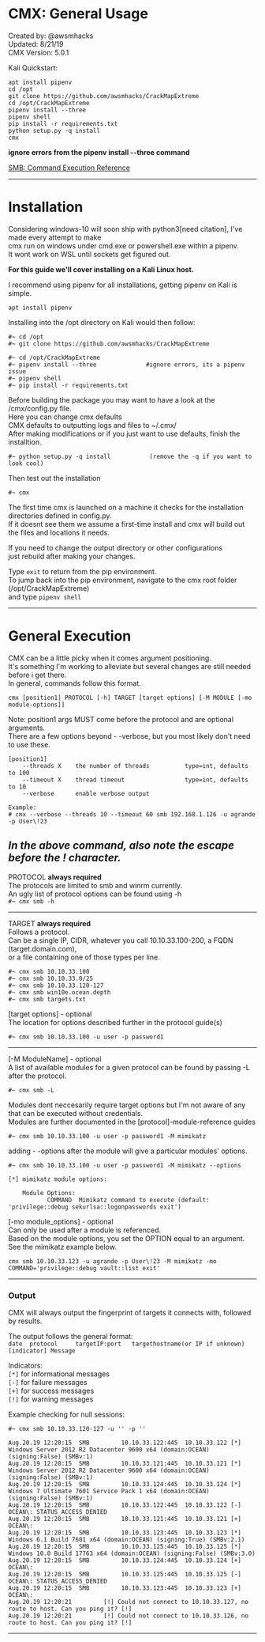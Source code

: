 # CMX: General Usage 
Created by: @awsmhacks  
Updated: 8/21/19   
CMX Version: 5.0.1
  
Kali Quickstart:  
```  
apt install pipenv
cd /opt
git clone https://github.com/awsmhacks/CrackMapExtreme 
cd /opt/CrackMapExtreme  
pipenv install --three
pipenv shell  
pip install -r requirements.txt 
python setup.py -q install 
cmx
```
**ignore errors from the pipenv install --three command**  

[SMB: Command Execution Reference](https://github.com/awsmhacks/CrackMapExtreme/blob/master/docs/SMB-Command-Reference.md) 

--------------------------------------------------------------------------------------------------------------------------------------------------------
# Installation

Considering windows-10 will soon ship with python3[need citation], I've made every attempt to make   
cmx run on windows under cmd.exe or powershell.exe within a pipenv.  
It wont work on WSL until sockets get figured out.  

**For this guide we'll cover installing on a Kali Linux host.**  

I recommend using pipenv for all installations, getting pipenv on Kali is simple.    

`apt install pipenv`  

Installing into the /opt directory on Kali would then follow:  
```
#~ cd /opt
#~ git clone https://github.com/awsmhacks/CrackMapExtreme 

#~ cd /opt/CrackMapExtreme  
#~ pipenv install --three              #ignore errors, its a pipenv issue
#~ pipenv shell  
#~ pip install -r requirements.txt  
```

Before building the package you may want to have a look at the /cmx/config.py file.  
Here you can change cmx defaults  
CMX defaults to outputting logs and files to ~/.cmx/  
After making modifications or if you just want to use defaults, finish the installtion.  

```
#~ python setup.py -q install           (remove the -q if you want to look cool)
```
Then test out the installation
```
#~ cmx
```
The first time cmx is launched on a machine it checks for the installation 
directories defined in config.py.   
If it doesnt see them we assume a first-time install 
and cmx will build out the files and locations it needs.  
  
If you need to change the output directory or other configurations   
just rebuild after making your changes.  
  
Type `exit` to return from the pip environment.  
To jump back into the pip environment, navigate to the cmx root folder (/opt/CrackMapExtreme)  
and type `pipenv shell`  


--------------------------------------------------------------------------------------------------------------------------------------------------------
# General Execution 

CMX can be a little picky when it comes argument positioning.  
It's something I'm working to alleviate but several changes are still needed before i get there.  
In general, commands follow this format.  
```
cmx [position1] PROTOCOL [-h] TARGET [target options] [-M MODULE [-mo module-options]]  
```
Note: position1 args MUST come before the protocol and are optional arguments.  
There are a few options beyond - -verbose, but you most likely don't need to use these.    
```
[position1] 
	--threads X    the number of threads          type=int, defaults to 100 
	--timeout X    thread timeout                 type=int, defaults to 10 
	--verbose      enable verbose output    

Example:
# cmx --verbose --threads 10 --timeout 60 smb 192.168.1.126 -u agrande -p User\!23           
```
*In the above command, also note the escape before the ! character.* 
--------------------------------------------------------------------------------------------------------------------------------------------------------
PROTOCOL   **always required**   
The protocols are limited to smb and winrm currently.   
An ugly list of protocol options can be found using -h  
`#~ cmx smb -h`     

--------------------------------------------------------------------------------------------------------------------------------------------------------
TARGET   **always required**   
Follows a protocol.   
Can be a single IP, CIDR, whatever you call 10.10.33.100-200, a FQDN (target.domain.com),  
or a file containing one of those types per line. 
```
#~ cmx smb 10.10.33.100
#~ cmx smb 10.10.33.0/25
#~ cmx smb 10.10.33.120-127
#~ cmx smb win10e.ocean.depth
#~ cmx smb targets.txt
```  

[target options]  - optional  
The location for options described further in the protocol guide(s)  
```
#~ cmx smb 10.10.33.100 -u user -p password1
```  
--------------------------------------------------------------------------------------------------------------------------------------------------------
[-M ModuleName]   - optional     
A list of available modules for a given protocol can be found by passing -L after the protocol.  
```
#~ cmx smb -L
``` 
Modules dont neccesarily require target options but I'm not aware of any that can be executed without credentials.       
Modules are further documented in the [protocol]-module-reference guides  
```
#~ cmx smb 10.10.33.100 -u user -p password1 -M mimikatz
``` 
adding - -options after the module will give a particular modules' options.   
``` 
#~ cmx smb 10.10.33.100 -u user -p password1 -M mimikatz --options

[*] mimikatz module options:

    Module Options:
           COMMAND  Mimikatz command to execute (default: 'privilege::debug sekurlsa::logonpasswords exit')
``` 

[-mo module_options]  - optional  
Can only be used after a module is referenced.  
Based on the module options, you set the OPTION equal to an argument.  
See the mimikatz example below.  
``` 
cmx smb 10.10.33.123 -u agrande -p User\!23 -M mimikatz -mo COMMAND='privilege::debug vault::list exit'                                                             
``` 
--------------------------------------------------------------------------------------------------------------------------------------------------------


### Output
CMX will always output the fingerprint of targets it connects with, followed by results.  
  
The output follows the general format:  
`date  protocol     targetIP:port   targethostname(or IP if unknown)  [indicator] Message`  
  
Indicators:  
`[*]` for informational messages  
`[-]` for failure messages  
`[+]` for success messages  
`[!]` for warning messages  
    
Example checking for null sessions:  
```
#~ cmx smb 10.10.33.120-127 -u '' -p '' 

Aug.20.19 12:20:15  SMB         10.10.33.122:445  10.10.33.122 [*] Windows Server 2012 R2 Datacenter 9600 x64 (domain:OCEAN) (signing:False) (SMBv:1)
Aug.20.19 12:20:15  SMB         10.10.33.121:445  10.10.33.121 [*] Windows Server 2012 R2 Datacenter 9600 x64 (domain:OCEAN) (signing:False) (SMBv:1)
Aug.20.19 12:20:15  SMB         10.10.33.124:445  10.10.33.124 [*] Windows 7 Ultimate 7601 Service Pack 1 x64 (domain:OCEAN) (signing:False) (SMBv:1)
Aug.20.19 12:20:15  SMB         10.10.33.122:445  10.10.33.122 [-] OCEAN\: STATUS_ACCESS_DENIED 
Aug.20.19 12:20:15  SMB         10.10.33.121:445  10.10.33.121 [+] OCEAN\: 
Aug.20.19 12:20:15  SMB         10.10.33.123:445  10.10.33.123 [*] Windows 6.1 Build 7601 x64 (domain:OCEAN) (signing:True) (SMBv:2.1)
Aug.20.19 12:20:15  SMB         10.10.33.125:445  10.10.33.125 [*] Windows 10.0 Build 17763 x64 (domain:OCEAN) (signing:False) (SMBv:3.0)
Aug.20.19 12:20:15  SMB         10.10.33.124:445  10.10.33.124 [+] OCEAN\: 
Aug.20.19 12:20:15  SMB         10.10.33.125:445  10.10.33.125 [-] OCEAN\: STATUS_ACCESS_DENIED 
Aug.20.19 12:20:15  SMB         10.10.33.123:445  10.10.33.123 [+] OCEAN\: 
Aug.20.19 12:20:21         [!] Could not connect to 10.10.33.127, no route to host. Can you ping it? [!]
Aug.20.19 12:20:21         [!] Could not connect to 10.10.33.126, no route to host. Can you ping it? [!]

```
--------------------------------------------------------------------------------------------------------------------------------------------------------

